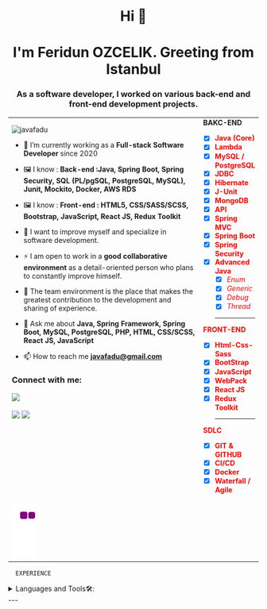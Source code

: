 <h1 align="center">Hi 👋</h1>
<h1 align="center">I'm Feridun OZCELIK. Greeting from Istanbul</h1>
<h3 align="center"> As a software developer, I worked on various back-end and front-end development projects.   </h3>
<table>
  <tr><td  valign="top" width="80%">
<p align="left"> <img src="https://komarev.com/ghpvc/?username=javafadu" alt="javafadu" /> </p>

- 🔭 I’m currently working as a **Full-stack Software Developer** since 2020

- 🖼 I know :  **Back-end  :Java, Spring Boot, Spring Security, SQL (PL/pgSQL, PostgreSQL, MySQL), Junit, Mockito, Docker, AWS RDS**
    
- 🖼 I know :  **Front-end : HTML5, CSS/SASS/SCSS, Bootstrap, JavaScript, React JS, Redux Toolkit**

- 🌱 I want to improve myself and specialize in software development.

- ⚡ I am open to work in a **good collaborative environment** as a detail-oriented person who plans to constantly improve himself.

- 👯 The team environment is the place that makes the greatest contribution to the development and sharing of experience.

- 💬 Ask me about **Java, Spring Framework, Spring Boot, MySQL, PostgreSQL, PHP, HTML, CSS/SCSS, React JS, JavaScript**

- 📫 How to reach me **javafadu@gmail.com** 



<h3 align="left">Connect with me:</h3>
<p align="left">

[![](https://img.shields.io/badge/linkedin-%230077B5.svg?&style=for-the-badge&logo=linkedin&logoColor=white)](https://www.linkedin.com/in/feridun-ozcelik-java/
)
</p>
  


  <img align="center" src="https://github-readme-stats.vercel.app/api/top-langs/?username=javafadu&show_icons=true&theme=tokyonight&langs_count=6" width="60%">
    
    
 <img align="center" src="https://github-readme-stats.vercel.app/api?username=javafadu&show_icons=true&theme=tokyonight&line_height=27" width="60%">
      




   

  <td valign="top">
    <div><b>BAKC-END</b><br></div>
<font color="Red">

- [x] **Java (Core)** 
- [x] **Lambda**
- [x] **MySQL / PostgreSQL**
- [x] **JDBC**
- [x] **Hibernate**
- [x] **J-Unit**
- [x] **MongoDB**
- [x] **API**
- [x] **Spring MVC**
- [x] **Spring Boot**
- [x] **Spring Security**
- [x] **Advanced Java**
  - [x] *Enum*
  - [x] *Generic*
  - [x] *Debug*
  - [x] *Thread*
  <hr></hr>
<div><b>FRONT-END</b><br></div>
    
- [x] **Html-Css-Sass**
- [x] **BootStrap**
- [x] **JavaScript**
- [x] **WebPack**
- [x] **React JS** 
- [x] **Redux Toolkit** 
  <hr></hr>
<div><b>SDLC</b><br></div>
  
- [x] **GIT & GITHUB** 
- [x] **CI/CD** 
- [x] **Docker** 
- [x] **Waterfall / Agile** 

</font>
    </td>
  </tr>
  <tr>
    <td colspan="2">
   <img src="https://github.com/javafadu/javafadu/blob/output/github-contribution-grid-snake.gif">
    </td>
  </tr>
  </table>
  


    
    
      EXPERIENCE

<details>
<summary>
Languages and Tools🛠:
</summary>
 
</details>
---
      

  

